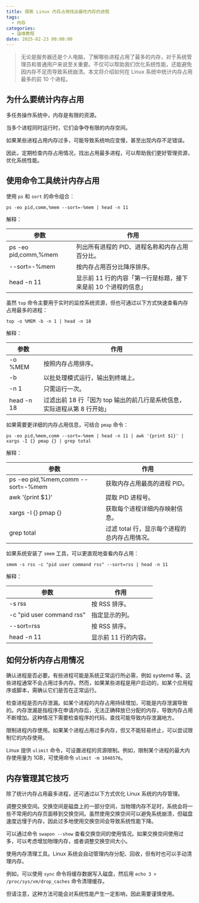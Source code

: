 ```yaml
---
title: 探索 Linux 内存占用找出最吃内存的进程
tags:
  - 内存
categories:
  - 运维教程
date: 2025-02-23 00:00:00
---
```


> 无论是服务器还是个人电脑，了解哪些进程占用了最多的内存，对于系统管理员和普通用户来说至关重要。不仅可以帮助我们优化系统性能，还能避免因内存不足而导致系统崩溃。本文将介绍如何在 Linux 系统中统计内存占用最多的前 10 个进程。

<!-- more -->

## 为什么要统计内存占用

多任务操作系统中，内存是有限的资源。

当多个进程同时运行时，它们会争夺有限的内存空间。

如果某些进程占用内存过多，可能导致系统响应变慢，甚至出现内存不足错误。

因此，定期检查内存占用情况，找出占用最多进程，可以帮助我们更好管理资源，优化系统性能。

## 使用命令工具统计内存占用

使用 `ps` 和 `sort` 的命令组合：

```
ps -eo pid,comm,%mem --sort=-%mem | head -n 11
```

解释：

| 参数 | 作用 |
| - | - |
| ps -eo pid,comm,%mem | 列出所有进程的 PID、进程名称和内存占用百分比。 |
| --sort=-%mem | 按内存占用百分比降序排序。 |
| head -n 11 | 显示前 11 行的内容「第一行是标题，接下来是前 10 个进程的信息」 |

虽然 `top` 命令主要用于实时的监控系统资源，但也可通过以下方式快速查看内存占用最多的进程：

```
top -o %MEM -b -n 1 | head -n 18
```

解释：

| 参数 | 作用 |
| - | - |
| -o %MEM | 按照内存占用排序。 |
| -b | 以批处理模式运行，输出到终端上。 |
| -n 1 | 只需运行一次。 |
| head -n 18 | 过滤出前 18 行「因为 top 输出的前几行是系统信息，实际进程从第 8 行开始」 |

如果需要更详细的内存占用信息，可结合 `pmap` 命令：

```
ps -eo pid,%mem,comm --sort=-%mem | head -n 11 | awk '{print $1}' | xargs -I {} pmap {} | grep total
```

解释：

| 参数 | 作用 |
| - | - |
| ps -eo pid,%mem,comm --sort=-%mem | 获取内存占用最高的进程 PID。 |
| awk '{print $1}' | 提取 PID 进程号。 |
| xargs -I {} pmap {} | 获取每个进程详细内存映射信息。 |
| grep total | 过滤 total 行，显示每个进程的总内存占用情况。 |

如果系统安装了 `smem` 工具，可以更直观地查看内存占用：

```
smem -s rss -c "pid user command rss" --sort=rss | head -n 11
```

解释：

| 参数 | 作用 |
| - | - |
| -s rss | 按 RSS 排序。 |
| -c "pid user command rss" | 指定显示的列。 |
| --sort=rss | 按 RSS 排序。 |
| head -n 11 | 显示前 11 行的内容。 |

## 如何分析内存占用情况

确认进程是否必要。有些进程可能是系统正常运行所必需，例如 systemd 等。这些进程通常不会占用过多内存。然而，如果某些进程是用户启动的，如某个应用程序或脚本，需确认它们是否在正常运行。

检查进程是否内存泄漏。如某个进程的内存占用持续增加，可能是内存泄漏导致的。内存泄漏是指程序在申请内存后，无法正确释放已分配的内存，导致内存占用不断增加。这种情况下需要检查程序的代码，查找可能导致内存泄漏地方。

限制进程内存使用。如果某个进程占用过多内存，但又不能轻易终止，可以尝试限制它的内存使用。

Linux 提供 `ulimit` 命令，可设置进程的资源限制。例如，限制某个进程的最大内存使用量为 1GB，可使用命令 `ulimit -m 1048576`。

## 内存管理其它技巧

除了统计内存占用最多进程，还可通过以下方式优化 Linux 系统的内存管理。

调整交换空间。交换空间是磁盘上的一部分空间，当物理内存不足时，系统会将一些不常用的内存页面移到交换空间。虽然使用交换空间可以避免系统崩溃，但磁盘速度远慢于内存，因此过多地使用交换空间会导致系统性能下降。

可以通过命令 `swapon --show` 查看交换空间的使用情况。如果交换空间使用过多，可以考虑增加物理内存，或者调整交换空间大小。

使用内存清理工具。Linux 系统会自动管理内存分配、回收，但有时也可以手动清理内存。

例如，可以使用 `sync` 命令将缓存数据写入磁盘，然后用 `echo 3 > /proc/sys/vm/drop_caches` 命令清理缓存。

但请注意，这种方法可能会对系统性能产生一定影响，因此需要谨慎使用。